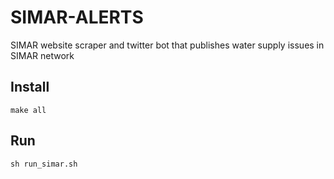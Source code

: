 # SIMAR-ALERTS
SIMAR website scraper and twitter bot that publishes water supply issues in SIMAR network

## Install
```
make all
```

## Run
```
sh run_simar.sh
```
